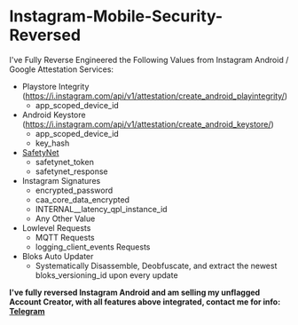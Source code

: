 # Instagram-Mobile-Security-Reversed
I've Fully Reverse Engineered the Following Values from Instagram Android / Google Attestation Services:

- Playstore Integrity (https://i.instagram.com/api/v1/attestation/create_android_playintegrity/)
  - app_scoped_device_id
- Android Keystore (https://i.instagram.com/api/v1/attestation/create_android_keystore/)
  - app_scoped_device_id
  - key_hash
- [SafetyNet](https://developers.google.com/android/reference/com/google/android/gms/safetynet/SafetyNet)
  - safetynet_token
  - safetynet_response
- Instagram Signatures
  - encrypted_password
  - caa_core_data_encrypted
  - INTERNAL__latency_qpl_instance_id
  - Any Other Value
- Lowlevel Requests
  - MQTT Requests
  - logging_client_events Requests
- Bloks Auto Updater
  - Systematically Disassemble, Deobfuscate, and extract the newest bloks_versioning_id upon every update
 
**I've fully reversed Instagram Android and am selling my unflagged Account Creator, with all features above integrated, contact me for info: [Telegram](https://t.me/f8956c44e702e1584cc1b45b7f57c488)**
